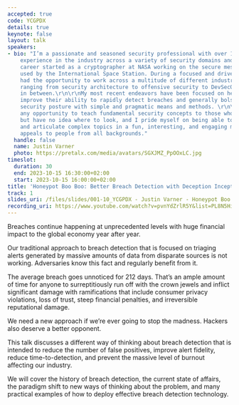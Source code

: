 ```yaml
---
accepted: true
code: YCGPDX
details: true
keynote: false
layout: talk
speakers:
- bio: "I’m a passionate and seasoned security professional with over 17 years of
    experience in the industry across a variety of security domains and disciplines.\r\n\r\nMy
    career started as a cryptographer at NASA working on the secure messaging system
    used by the International Space Station. During a focused and driven career, I’ve
    had the opportunity to work across a multitude of different industries and roles
    ranging from security architecture to offensive security to DevSecOps and everything
    in between.\r\n\r\nMy most recent endeavors have been focused on helping others
    improve their ability to rapidly detect breaches and generally bolster their overall
    security posture with simple and pragmatic means and methods. \r\n\r\nI embrace
    any opportunity to teach fundamental security concepts to those who need help
    but have no idea where to look, and I pride myself on being able to break down
    and articulate complex topics in a fun, interesting, and engaging manner that
    appeals to people from all backgrounds."
  handle: false
  name: Justin Varner
  photo: https://pretalx.com/media/avatars/SGXJMZ_PpOOxLC.jpg
timeslot:
  duration: 30
  end: 2023-10-15 16:30:00+02:00
  start: 2023-10-15 16:00:00+02:00
title: 'Honeypot Boo Boo: Better Breach Detection with Deception Inception'
track: 1
slides_uri: /files/slides/001-10_YCGPDX - Justin Varner - Honeypot Boo Boo - Better Breach Detection With Deception Inception.pdf
recording_uri: https://www.youtube.com/watch?v=pvnYdZrlR5Y&list=PL8N5HiRDvZ-dVdLNXf6kC3WDi8AWBS27g&index=11
---
```


Breaches continue happening at unprecedented levels with huge financial impact to the global economy year after year.

Our traditional approach to breach detection that is focused on triaging alerts generated by massive amounts of data from disparate sources is not working.
Adversaries know this fact and regularly benefit from it.

The average breach goes unnoticed for 212 days.
That’s an ample amount of time for anyone to surreptitiously run off with the crown jewels and inflict significant damage with ramifications that include consumer privacy violations, loss of trust, steep financial penalties, and irreversible reputational damage.

We need a new approach if we’re ever going to stop the madness.
Hackers also deserve a better opponent.

This talk discusses a different way of thinking about breach detection that is intended to reduce the number of false positives, improve alert fidelity, reduce time-to-detection, and prevent the massive level of burnout affecting our industry.

We will cover the history of breach detection, the current state of affairs, the paradigm shift to new ways of thinking about the problem, and many practical examples of how to deploy effective breach detection technology.
